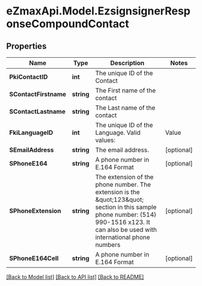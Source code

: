 
# eZmaxApi.Model.EzsignsignerResponseCompoundContact

## Properties

Name | Type | Description | Notes
------------ | ------------- | ------------- | -------------
**PkiContactID** | **int** | The unique ID of the Contact | 
**SContactFirstname** | **string** | The First name of the contact | 
**SContactLastname** | **string** | The Last name of the contact | 
**FkiLanguageID** | **int** | The unique ID of the Language.  Valid values:  |Value|Description| |-|-| |1|French| |2|English| | 
**SEmailAddress** | **string** | The email address. | [optional] 
**SPhoneE164** | **string** | A phone number in E.164 Format | [optional] 
**SPhoneExtension** | **string** | The extension of the phone number.  The extension is the \&quot;123\&quot; section in this sample phone number: (514) 990-1516 x123.  It can also be used with international phone numbers | [optional] 
**SPhoneE164Cell** | **string** | A phone number in E.164 Format | [optional] 

[[Back to Model list]](../README.md#documentation-for-models)
[[Back to API list]](../README.md#documentation-for-api-endpoints)
[[Back to README]](../README.md)

